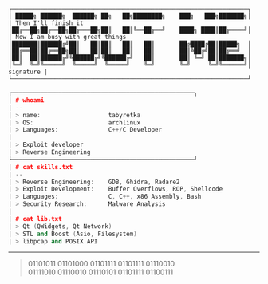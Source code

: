 ```
┌──────────────────────────────────────────────────────────────────┐  
│ █████╗ ██████╗  ██████╗ ██╗   ██╗████████╗    ███╗   ███╗███████╗│  | Then I'll finish it
│██╔══██╗██╔══██╗██╔═══██╗██║   ██║╚══██╔══╝    ████╗ ████║██╔════╝│  | Now I am busy with great things
│███████║██████╔╝██║   ██║██║   ██║   ██║       ██╔████╔██║█████╗  │
│██╔══██║██╔══██╗██║   ██║██║   ██║   ██║       ██║╚██╔╝██║██╔══╝  │
│██║  ██║██████╔╝╚██████╔╝╚██████╔╝   ██║       ██║ ╚═╝ ██║███████╗│
│╚═╝  ╚═╝╚═════╝  ╚═════╝  ╚═════╝    ╚═╝       ╚═╝     ╚═╝╚══════╝│                         signature |
└──────────────────────────────────────────────────────────────────┘
```

```cpp
╭───────────────────────────────────────────────────╮
| # whoami
| --
| > name:                   tabyretka
| > OS:                     archlinux
| > Languages:              C++/C Developer
|
| > Exploit developer
| > Reverse Engineering 
╰───────────────────────────────────────────────────╯
| # cat skills.txt
| --
| > Reverse Engineering:    GDB, Ghidra, Radare2
| > Exploit Development:    Buffer Overflows, ROP, Shellcode
| > Languages:              C, C++, x86 Assembly, Bash
| > Security Research:      Malware Analysis
|
| # cat lib.txt
| > Qt (QWidgets, Qt Network)
| > STL and Boost (Asio, Filesystem)
| > libpcap and POSIX API
```
<!-- <img src="https://upload.wikimedia.org/wikipedia/commons/thumb/f/f6/Ghidra_logo.svg/1024px-Ghidra_logo.svg.png" alt="ghidra" width="40" height="40"/> <img src="https://upload.wikimedia.org/wikipedia/commons/thumb/1/18/ISO_C%2B%2B_Logo.svg/800px-ISO_C%2B%2B_Logo.svg.png" alt="cpp" width="40" height="40"/> <img src="https://upload.wikimedia.org/wikipedia/en/a/a8/BlackArch_Logo.png" alt="blackarch" width="40" height="40"/> <img src="https://camo.githubusercontent.com/d2a6543fbb60370aa40f4494ace5ba619688b5ffed8f3396646221151cc7c315/68747470733a2f2f7777772e6b616c692e6f72672f746f6f6c732f6578706c6f697464622f696d616765732f6578706c6f697464622d6c6f676f2e737667" alt="exploit" width="40" height="40"/> -->

---

> 01101011 01101000 01101111 01101111 01110010  
> 01111010 01110010 01110101 01101111 01100111 
